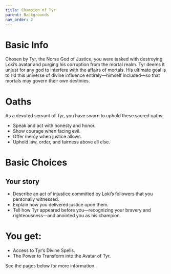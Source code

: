 ```yaml
---
title: Champion of Tyr
parent: Backgrounds
nav_order: 2
---
```


# Basic Info

Chosen by Tyr, the Norse God of Justice, you were tasked with destroying Loki’s avatar and purging his corruption from the mortal realm. Tyr deems it unjust for any god to interfere with the affairs of mortals. His ultimate goal is to rid this universe of divine influence entirely—himself included—so that mortals may govern their own destinies. 

# Oaths
As a devoted servant of Tyr, you have sworn to uphold these sacred oaths:

* Speak and act with honesty and honor.
* Show courage when facing evil.
* Offer mercy when justice allows.
* Uphold law, order, and fairness above all else.

# Basic Choices

## Your story

* Describe an act of injustice committed by Loki’s followers that you personally witnessed.
* Explain how you delivered justice upon them.
* Tell how Tyr appeared before you—recognizing your bravery and righteousness—and anointed you as his champion.

# You get:
* Access to Tyr’s Divine Spells.
* The Power to Transform into the Avatar of Tyr.

See the pages below for more information.